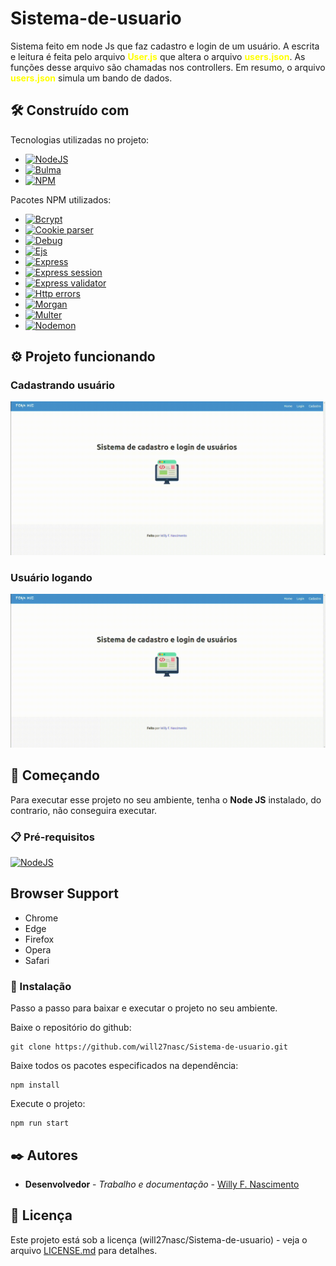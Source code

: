 # Sistema-de-usuario

Sistema feito em node Js que faz cadastro e login de um usuário. A escrita e leitura é feita pelo arquivo <strong style="color: yellow">User.js</strong> que altera o arquivo <strong style="color: yellow">users.json</strong>. As funções desse arquivo são chamadas nos controllers. Em resumo, o arquivo <strong style="color: yellow">users.json</strong> simula um bando de dados.

## 🛠️ Construído com

Tecnologias utilizadas no projeto:

* [![NodeJS](https://img.shields.io/badge/NodeJs-v18.17.1-LTS)](https://nodejs.org/en/docs)
* [![Bulma](https://img.shields.io/github/v/release/jgthms/bulma?logo=Bulma)](https://bulma.io/documentation/)
* [![NPM](https://img.shields.io/npm/v/npm.svg?logo=npm)](https://www.npmjs.com/package/npm?activeTab=versions) 

Pacotes NPM utilizados:

* [![Bcrypt](https://img.shields.io/badge/Bcrypt-v5.1.0-LTS)](https://www.npmjs.com/package/bcrypt)
* [![Cookie parser](https://img.shields.io/badge/Cookie_parser-v1.4.4-LTS)](https://www.npmjs.com/package/cookie-parser)
* [![Debug](https://img.shields.io/badge/Debug-v2.6.9-LTS)](https://www.npmjs.com/package/debug)
* [![Ejs](https://img.shields.io/badge/Ejs-v2.6.1-LTS)](https://www.npmjs.com/package/ejs)
* [![Express](https://img.shields.io/badge/Express-v4.16.1-LTS)](https://www.npmjs.com/package/express)
* [![Express session](https://img.shields.io/badge/Express_session-v1.17.3-LTS)](https://www.npmjs.com/package/express-session)
* [![Express validator](https://img.shields.io/badge/Express_validator-v7.0.1-LTS)](https://www.npmjs.com/package/express-validator)
* [![Http errors](https://img.shields.io/badge/Http_errors-v1.6.3-LTS)](https://www.npmjs.com/package/http-errors)
* [![Morgan](https://img.shields.io/badge/Morgan-v1.9.1-LTS)](https://www.npmjs.com/package/morgan)
* [![Multer](https://img.shields.io/badge/Multer-v1.4.5-LTS)](https://www.npmjs.com/package/multer)
* [![Nodemon](https://img.shields.io/badge/Nodemon-v3.0.1-LTS)](https://www.npmjs.com/package/nodemon)
 
## ⚙️ Projeto funcionando

### Cadastrando usuário
<p align="center">
  <img src=".github/tela-cadastro.gif" alt="GIF" width="700px" />
</p>

### Usuário logando
<p align="center">
  <img src=".github/video-login.gif" alt="GIF" width="700px" />
</p>

## 🚀 Começando

Para executar esse projeto no seu ambiente, tenha o
<strong href="https://nodejs.org/en">Node JS</strong> instalado, do contrario, não conseguira executar.

### 📋 Pré-requisitos
[![NodeJS](https://img.shields.io/badge/Node.js-43853D?style=for-the-badge&logo=node.js&logoColor=white)](https://nodejs.org/en/docs)

## Browser Support

- Chrome
- Edge
- Firefox
- Opera
- Safari


### 🔧 Instalação

Passo a passo para baixar e executar o projeto no seu ambiente.

Baixe o repositório do github:

```
git clone https://github.com/will27nasc/Sistema-de-usuario.git
```

Baixe todos os pacotes especificados na dependência:

```
npm install
```

Execute o projeto:

```
npm run start
```

## ✒️ Autores

* **Desenvolvedor** - *Trabalho e documentação* - [Willy F. Nascimento](https://github.com/will27nasc)

## 📄 Licença

Este projeto está sob a licença (will27nasc/Sistema-de-usuario) - veja o arquivo [LICENSE.md](https://github.com/will27nasc/Sistema-de-usuario/blob/main/LICENSE) para detalhes.

